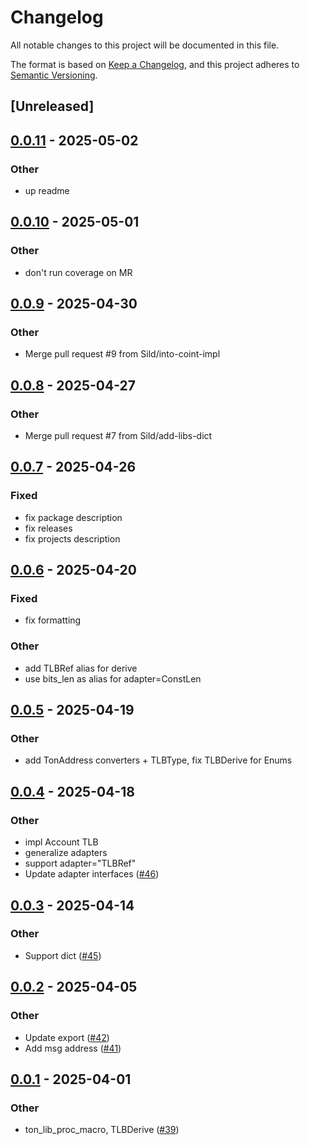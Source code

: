 # Changelog

All notable changes to this project will be documented in this file.

The format is based on [Keep a Changelog](https://keepachangelog.com/en/1.0.0/),
and this project adheres to [Semantic Versioning](https://semver.org/spec/v2.0.0.html).

## [Unreleased]

## [0.0.11](https://github.com/Sild/ton_lib_rs/compare/ton_lib_macros-v0.0.10...ton_lib_macros-v0.0.11) - 2025-05-02

### Other

- up readme

## [0.0.10](https://github.com/Sild/ton_lib_rs/compare/ton_lib_macros-v0.0.9...ton_lib_macros-v0.0.10) - 2025-05-01

### Other

- don't run coverage on MR

## [0.0.9](https://github.com/Sild/ton_lib_rs/compare/ton_lib_macros-v0.0.8...ton_lib_macros-v0.0.9) - 2025-04-30

### Other

- Merge pull request #9 from Sild/into-coint-impl

## [0.0.8](https://github.com/Sild/ton_lib_rs/compare/ton_lib_macros-v0.0.7...ton_lib_macros-v0.0.8) - 2025-04-27

### Other

- Merge pull request #7 from Sild/add-libs-dict

## [0.0.7](https://github.com/Sild/ton_lib_rs/compare/ton_lib_macros-v0.0.6...ton_lib_macros-v0.0.7) - 2025-04-26

### Fixed

- fix package description
- fix releases
- fix projects description

## [0.0.6](https://github.com/Sild/libs_rs/compare/ton_lib_proc_macro-v0.0.5...ton_lib_proc_macro-v0.0.6) - 2025-04-20

### Fixed

- fix formatting

### Other

- add TLBRef alias for derive
- use bits_len as alias for adapter=ConstLen

## [0.0.5](https://github.com/Sild/libs_rs/compare/ton_lib_proc_macro-v0.0.4...ton_lib_proc_macro-v0.0.5) - 2025-04-19

### Other

- add TonAddress converters + TLBType, fix TLBDerive for Enums

## [0.0.4](https://github.com/Sild/libs_rs/compare/ton_lib_proc_macro-v0.0.3...ton_lib_proc_macro-v0.0.4) - 2025-04-18

### Other

- impl Account TLB
- generalize adapters
- support adapter="TLBRef"
- Update adapter interfaces ([#46](https://github.com/Sild/libs_rs/pull/46))

## [0.0.3](https://github.com/Sild/libs_rs/compare/ton_lib_proc_macro-v0.0.2...ton_lib_proc_macro-v0.0.3) - 2025-04-14

### Other

- Support dict ([#45](https://github.com/Sild/libs_rs/pull/45))

## [0.0.2](https://github.com/Sild/libs_rs/compare/ton_lib_proc_macro-v0.0.1...ton_lib_proc_macro-v0.0.2) - 2025-04-05

### Other

- Update export ([#42](https://github.com/Sild/libs_rs/pull/42))
- Add msg address ([#41](https://github.com/Sild/libs_rs/pull/41))

## [0.0.1](https://github.com/Sild/libs_rs/releases/tag/ton_lib_proc_macro-v0.0.1) - 2025-04-01

### Other

- ton_lib_proc_macro, TLBDerive ([#39](https://github.com/Sild/libs_rs/pull/39))
